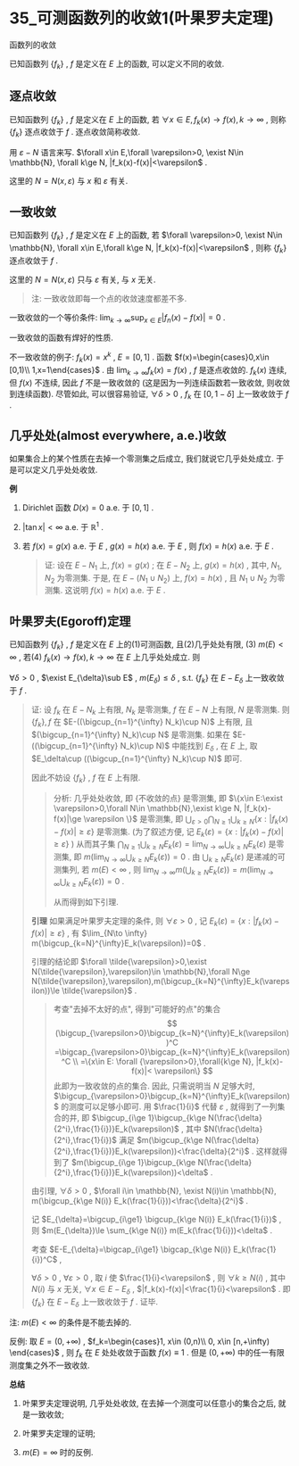 # 35_可测函数列的收敛1(叶果罗夫定理)

函数列的收敛

已知函数列 $\{f_k\}$ , $f$ 是定义在 $E$ 上的函数, 可以定义不同的收敛.

## 逐点收敛

已知函数列 $\{f_k\}$ , $f$ 是定义在 $E$ 上的函数, 若 $\forall x\in E, f_k(x)\to f(x),k\to \infty$ , 则称 $\{f_k\}$ 逐点收敛于 $f$ . 逐点收敛简称收敛.

用 $\varepsilon-N$ 语言来写. $\forall x\in E,\forall \varepsilon>0, \exist N\in \mathbb{N}, \forall k\ge N, |f_k(x)-f(x)|<\varepsilon$ . 

这里的 $N=N(x,\varepsilon)$ 与 $x$ 和 $\varepsilon$ 有关.

## 一致收敛

已知函数列 $\{f_k\}$ , $f$ 是定义在 $E$ 上的函数, 若 $\forall \varepsilon>0, \exist N\in \mathbb{N}, \forall x\in E,\forall k\ge N, |f_k(x)-f(x)|<\varepsilon$ , 则称 $\{f_k\}$ 逐点收敛于 $f$ .

这里的 $N=N(x,\varepsilon)$  只与 $\varepsilon$ 有关, 与 $x$ 无关.

> 注: 一致收敛即每一个点的收敛速度都差不多.

一致收敛的一个等价条件: $\lim_{k\to \infty}\sup_{x\in E}|f_n(x)-f(x)|=0$ .

一致收敛的函数有焊好的性质.

不一致收敛的例子: ${f_k(x)=x^k}$ , $E=[0,1]$ . 函数 $f(x)=\begin{cases}0,x\in [0,1)\\ 1,x=1\end{cases}$ . 由 $\lim_{k\to \infty} f_k(x)=f(x)$ , $f$ 是逐点收敛的. $f_k(x)$ 连续, 但 $f(x)$ 不连续, 因此 $f$ 不是一致收敛的 (这是因为一列连续函数若一致收敛, 则收敛到连续函数). 尽管如此, 可以很容易验证, $\forall \delta>0$ , ${f_k}$ 在 $[0,1-\delta]$ 上一致收敛于 $f$ .

## 几乎处处(almost everywhere, a.e.)收敛

如果集合上的某个性质在去掉一个零测集之后成立, 我们就说它几乎处处成立. 于是可以定义几乎处处收敛.

**例** 

1. Dirichlet 函数 $D(x)=0$ a.e. 于 $[0,1]$ .

2. $|\tan{x}|<\infty$ a.e. 于 $\mathbb{R}^1$ .

3. 若 $f(x)=g(x)$ a.e. 于 $E$ , $g(x)=h(x)$ a.e. 于 $E$ , 则 $f(x)=h(x)$ a.e. 于 $E$ .

   > 证: 设在 $E-N_1$ 上, $f(x)=g(x)$ ; 在 $E-N_2$ 上, $g(x)=h(x)$ , 其中, $N_1,N_2$ 为零测集. 于是, 在 $E-(N_1\cup N_2)$ 上, $f(x)=h(x)$ , 且 $N_1\cup N_2$ 为零测集. 这说明 $f(x)=h(x)$ a.e. 于 $E$ .

## 叶果罗夫(Egoroff)定理

已知函数列 $\{f_k\}$ , $f$ 是定义在 $E$ 上的(1)可测函数, 且(2)几乎处处有限, (3) $m(E)<\infty$ , 若(4) $f_k(x)\to f(x),k\to \infty$ 在 $E$ 上几乎处处成立. 则

 $\forall \delta>0$ , $\exist E_{\delta}\sub E$ , $m(E_\delta)\le \delta$ , s.t. $\{f_k\}$ 在 $E-E_\delta$ 上一致收敛于 $f$ .

> 证: 设 $f_k$ 在 $E-N_k$ 上有限, $N_k$ 是零测集,  $f$ 在 $E-N$ 上有限, $N$ 是零测集. 则 $\{f_k\},f$ 在 $E-((\bigcup_{n=1}^{\infty} N_k)\cup N)$ 上有限, 且 $(\bigcup_{n=1}^{\infty} N_k)\cup N$ 是零测集. 如果在 $E-((\bigcup_{n=1}^{\infty} N_k)\cup N)$ 中能找到 $E_\delta$ , 在 $E$ 上, 取 $E_\delta\cup ((\bigcup_{n=1}^{\infty} N_k)\cup N)$ 即可.
>
> 因此不妨设 $\{f_k\}$ , $f$ 在 $E$ 上有限. 
>
> > 分析: 几乎处处收敛, 即 {不收敛的点} 是零测集, 即 $\{x\in E:\exist \varepsilon>0,\forall N\in \mathbb{N},\exist k\ge N, |f_k(x)-f(x)|\ge \varepsilon \}$ 是零测集, 即 $\bigcup_{\varepsilon >0}\bigcap_{N\ge 1}\bigcup_{k\ge N} \{x:|f_k(x)-f(x)|\ge \varepsilon\}$ 是零测集. (为了叙述方便, 记 $E_k(\varepsilon)=\{x:|f_k(x)-f(x)|\ge \varepsilon\}$ ) 从而其子集 $\bigcap_{N\ge 1}\bigcup_{k\ge N} E_k(\varepsilon)=\lim_{N\to \infty}\bigcup_{k\ge N}E_k(\varepsilon)$ 是零测集,  即 $m(\lim_{N\to \infty}\bigcup_{k\ge N}E_k(\varepsilon))=0$ . 由 $\bigcup_{k\ge N}E_k(\varepsilon)$ 是递减的可测集列, 若 $m(E)<\infty$ , 则 $\lim_{N\to \infty} m(\bigcup_{k\ge N}E_k(\varepsilon))=m(\lim_{N\to \infty}\bigcup_{k\ge N}E_k(\varepsilon))=0$ . 
> >
> > 从而得到如下引理.
>
> **引理** 如果满足叶果罗夫定理的条件, 则 $\forall \varepsilon>0$ , 记 $E_k(\varepsilon)=\{x:|f_k(x)-f(x)|\ge \varepsilon\}$ , 有 $\lim_{N\to \infty} m(\bigcup_{k=N}^{\infty}E_k(\varepsilon))=0$ .  
>
> 引理的结论即 $\forall \tilde{\varepsilon}>0,\exist N(\tilde{\varepsilon},\varepsilon)\in \mathbb{N},\forall N\ge N(\tilde{\varepsilon},\varepsilon),m(\bigcup_{k=N}^{\infty}E_k(\varepsilon))\le \tilde{\varepsilon}$ .
>
> > 考查"去掉不太好的点", 得到"可能好的点"的集合
> > $$
> > (\bigcup_{\varepsilon>0}\bigcup_{k=N}^{\infty}E_k(\varepsilon))^C
> > =\bigcap_{\varepsilon>0}\bigcap_{k=N}^{\infty}E_k(\varepsilon)^C \\
> > =\{x\in E: \forall {\varepsilon>0},\forall{k\ge N}, |f_k(x)-f(x)|< \varepsilon\}
> > $$
> > 此即为一致收敛的点的集合. 因此, 只需说明当 $N$ 足够大时, $\bigcup_{\varepsilon>0}\bigcup_{k=N}^{\infty}E_k(\varepsilon)$ 的测度可以足够小即可. 用 $\frac{1}{i}$ 代替 $\varepsilon$ , 就得到了一列集合的并, 即 $\bigcup_{i\ge 1}\bigcup_{k\ge N(\frac{\delta}{2^i},\frac{1}{i})}E_k(\varepsilon)$ , 其中 $N(\frac{\delta}{2^i},\frac{1}{i})$ 满足 $m(\bigcup_{k\ge N(\frac{\delta}{2^i},\frac{1}{i})}E_k(\varepsilon))<\frac{\delta}{2^i}$ . 这样就得到了 $m(\bigcup_{i\ge 1}\bigcup_{k\ge N(\frac{\delta}{2^i},\frac{1}{i})}E_k(\varepsilon))<\delta$ .
>
> 由引理, $\forall \delta>0$ , $\forall i\in \mathbb{N}, \exist N(i)\in \mathbb{N}, m(\bigcup_{k\ge N(i)} E_k(\frac{1}{i}))<\frac{\delta}{2^i}$ .
>
> 记 $E_{\delta}=\bigcup_{i\ge1} \bigcup_{k\ge N(i)} E_k(\frac{1}{i})$ , 则 $m(E_{\delta})\le \sum_{k\ge N(i)} m(E_k(\frac{1}{i}))<\delta$ .
>
> 考查 $E-E_{\delta}=\bigcap_{i\ge1} \bigcap_{k\ge N(i)} E_k(\frac{1}{i})^C$ ,
>
>  $\forall \delta>0$ , $\forall \varepsilon>0$ , 取 $i$ 使 $\frac{1}{i}<\varepsilon$ , 则 $\forall k\ge N(i)$ , 其中 $N(i)$ 与 $x$ 无关, $\forall x\in E-E_\delta$ , $|f_k(x)-f(x)|<\frac{1}{i}<\varepsilon$ . 即 $\{f_k\}$ 在 $E-E_\delta$ 上一致收敛于 $f$ . 证毕.

注:  $m(E)<\infty$ 的条件是不能去掉的.

反例: 取 $E=(0,+\infty)$ , $f_k=\begin{cases}1, x\in (0,n)\\ 0, x\in [n,+\infty) \end{cases}$ , 则 $f_k$ 在 $E$ 处处收敛于函数 $f(x)\equiv 1$ . 但是 $(0,+\infty)$ 中的任一有限测度集之外不一致收敛.

**总结** 

1. 叶果罗夫定理说明, 几乎处处收敛, 在去掉一个测度可以任意小的集合之后, 就是一致收敛;

2. 叶果罗夫定理的证明;

3. $m(E)=\infty$ 时的反例.

   


